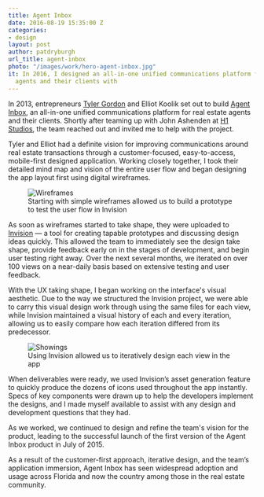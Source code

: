```yaml
---
title: Agent Inbox
date: 2016-08-19 15:35:00 Z
categories:
- design
layout: post
author: patdryburgh
url_title: agent-inbox
photo: "/images/work/hero-agent-inbox.jpg"
it: In 2016, I designed an all-in-one unified communications platform for real estate
  agents and their clients with
---
```


In 2013, entrepreneurs [Tyler Gordon][1] and Elliot Koolik set out to build [Agent Inbox][3], an all-in-one unified communications platform for real estate agents and their clients. Shortly after teaming up with John Ashenden at [H1 Studios][4], the team reached out and invited me to help with the project. 

Tyler and Elliot had a definite vision for improving communications around real estate transactions through a customer-focused, easy-to-access, mobile-first designed application. Working closely together, I took their detailed mind map and vision of the entire user flow and began designing the app layout first using digital wireframes.

<figure class="extra-wide">
  <img src="{{ site.url }}/images/work/agent-inbox-wireframes.jpg" alt="Wireframes" />
  <figcaption>
    Starting with simple wireframes allowed us to build a prototype to test the user flow in Invision
  </figcaption>
</figure>

As soon as wireframes started to take shape, they were uploaded to [Invision][2] &mdash; a tool for creating tapable prototypes and discussing design ideas quickly. This allowed the team to immediately see the design take shape, provide feedback early on in the stages of development, and begin user testing right away. Over the next several months, we iterated on over 100 views on a near-daily basis based on extensive testing and user feedback.

With the UX taking shape, I began working on the interface's visual aesthetic. Due to the way we structured the Invision project, we were able to carry this visual design work through using the same files for each view, while Invision maintained a visual history of each and every iteration, allowing us to easily compare how each iteration differed from its predecessor.

<figure class="extra-wide">
  <img src="{{ site.url }}/images/work/agent-inbox-showings.jpg" alt="Showings" />
  <figcaption>
    Using Invision allowed us to iteratively design each view in the app
  </figcaption>
</figure>

When deliverables were ready, we used Invision’s asset generation feature to quickly produce the dozens of icons used throughout the app instantly. Specs of key components were drawn up to help the developers implement the designs, and I made myself available to assist with any design and development questions that they had.

As we worked, we continued to design and refine the team's vision for the product, leading to the successful launch of the first version of the Agent Inbox product in July of 2015.

As a result of the customer-first approach, iterative design, and the team’s application immersion, Agent Inbox has seen widespread adoption and usage across Florida and now the country among those in the real estate community.

[1]: https://twitter.com/tylersgordon
[2]: http://invisionapp.com
[3]: http://agentinbox.com
[4]: http://www.h1studios.com
